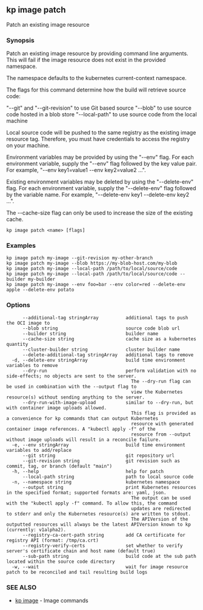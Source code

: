## kp image patch

Patch an existing image resource

### Synopsis

Patch an existing image resource by providing command line arguments.
This will fail if the image resource does not exist in the provided namespace.

The namespace defaults to the kubernetes current-context namespace.

The flags for this command determine how the build will retrieve source code:

  "--git" and "--git-revision" to use Git based source
  "--blob" to use source code hosted in a blob store
  "--local-path" to use source code from the local machine

Local source code will be pushed to the same registry as the existing image resource tag.
Therefore, you must have credentials to access the registry on your machine.

Environment variables may be provided by using the "--env" flag.
For each environment variable, supply the "--env" flag followed by the key value pair.
For example, "--env key1=value1 --env key2=value2 ...".

Existing environment variables may be deleted by using the "--delete-env" flag.
For each environment variable, supply the "--delete-env" flag followed by the variable name.
For example, "--delete-env key1 --delete-env key2 ...".

The --cache-size flag can only be used to increase the size of the existing cache.


```
kp image patch <name> [flags]
```

### Examples

```
kp image patch my-image --git-revision my-other-branch
kp image patch my-image --blob https://my-blob-host.com/my-blob
kp image patch my-image --local-path /path/to/local/source/code
kp image patch my-image --local-path /path/to/local/source/code --builder my-builder
kp image patch my-image --env foo=bar --env color=red --delete-env apple --delete-env potato
```

### Options

```
      --additional-tag stringArray          additional tags to push the OCI image to
      --blob string                         source code blob url
      --builder string                      builder name
      --cache-size string                   cache size as a kubernetes quantity
      --cluster-builder string              cluster builder name
      --delete-additional-tag stringArray   additional tags to remove
  -d, --delete-env stringArray              build time environment variables to remove
      --dry-run                             perform validation with no side-effects; no objects are sent to the server.
                                              The --dry-run flag can be used in combination with the --output flag to
                                              view the Kubernetes resource(s) without sending anything to the server.
      --dry-run-with-image-upload           similar to --dry-run, but with container image uploads allowed.
                                              This flag is provided as a convenience for kp commands that can output Kubernetes
                                              resource with generated container image references. A "kubectl apply -f" of the
                                              resource from --output without image uploads will result in a reconcile failure.
  -e, --env stringArray                     build time environment variables to add/replace
      --git string                          git repository url
      --git-revision string                 git revision such as commit, tag, or branch (default "main")
  -h, --help                                help for patch
      --local-path string                   path to local source code
  -n, --namespace string                    kubernetes namespace
      --output string                       print Kubernetes resources in the specified format; supported formats are: yaml, json.
                                              The output can be used with the "kubectl apply -f" command. To allow this, the command
                                              updates are redirected to stderr and only the Kubernetes resource(s) are written to stdout.
                                              The APIVersion of the outputted resources will always be the latest APIVersion known to kp (currently: v1alpha2).
      --registry-ca-cert-path string        add CA certificate for registry API (format: /tmp/ca.crt)
      --registry-verify-certs               set whether to verify server's certificate chain and host name (default true)
      --sub-path string                     build code at the sub path located within the source code directory
  -w, --wait                                wait for image resource patch to be reconciled and tail resulting build logs
```

### SEE ALSO

* [kp image](kp_image.md)	 - Image commands

